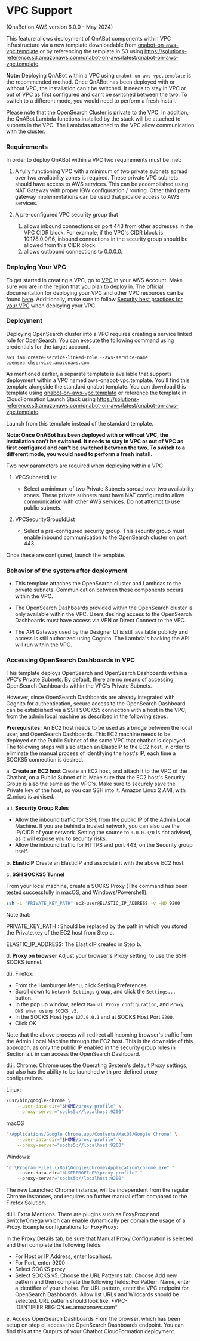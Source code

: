 # VPC Support

(QnaBot on AWS version 6.0.0 - May 2024)

This feature allows deployment of QnABot components within VPC infrastructure via a new template downloadable from
[qnabot-on-aws-vpc.template](https://solutions-reference.s3.amazonaws.com/qnabot-on-aws/latest/qnabot-on-aws-vpc.template) or by
referencing the template in S3 using https://solutions-reference.s3.amazonaws.com/qnabot-on-aws/latest/qnabot-on-aws-vpc.template.

__Note:__ Deploying QnABot within a VPC using `qnabot-on-aws-vpc.template` is the recommended method. 
Once QnABot has been deployed with or without VPC, the installation can't be switched. 
It needs to stay in VPC or out of VPC as first configured and can't be switched between the two. 
To switch to a different mode, you would need to perform a fresh install.

Please note that the OpenSearch Cluster is private to the VPC. 
In addition, the QnABot Lambda functions installed by the stack will be attached to subnets in the VPC. 
The Lambdas attached to the VPC allow communication with the cluster.

### Requirements

In order to deploy QnABot within a VPC two requirements must be met:

1. A fully functioning VPC with a minimum of two private subnets spread over two availability zones is required.
   These private VPC subnets should have access to AWS services. 
   This can be accomplished using NAT Gateway with proper IGW configuration / routing. Other third party gateway implementations can be used that provide access to AWS services.

2. A pre-configured VPC security group that
    1. allows inbound connections on port 443 from other addresses in the VPC CIDR block. 
        For example, if the VPC's CIDR block is 10.178.0.0/16, inbound connections in the security group should be allowed from this CIDR block.
    2. allows outbound connections to 0.0.0.0.

### Deploying Your VPC

To get started in creating a VPC, go to [VPC](https://aws.amazon.com/vpc/) in your AWS Account. 
Make sure you are in the region that you plan to deploy in. 
The official documentation for deploying your VPC and other VPC resources can be found [here](https://docs.aws.amazon.com/vpc/latest/userguide/create-vpc.html#create-vpc-and-other-resources). 
Additionally, make sure to follow [Security best practices for your VPC](https://docs.aws.amazon.com/vpc/latest/userguide/vpc-security-best-practices.html) when deploying your VPC.

### Deployment

Deploying OpenSearch cluster into a VPC requires creating a service linked role for OpenSearch. 
You can execute the following command using credentials for the target account.

```
aws iam create-service-linked-role --aws-service-name opensearchservice.amazonaws.com
```

As mentioned earlier, a separate template is available that supports deployment within a VPC named aws-qnabot-vpc.template. 
You'll find this template alongside the standard qnabot template. 
You can download this template using [qnabot-on-aws-vpc.template](https://solutions-reference.s3.amazonaws.com/qnabot-on-aws/latest/qnabot-on-aws-vpc.template) or reference the template in CloudFormation Launch Stack using https://solutions-reference.s3.amazonaws.com/qnabot-on-aws/latest/qnabot-on-aws-vpc.template.

Launch from this template instead of the standard template.

**Note: Once QnABot has been deployed with or without VPC, the installation can't be switched. 
It needs to stay in VPC or out of VPC as first configured and can't be switched between the two.
To switch to a different mode, you would need to perform a fresh install.**

Two new parameters are required when deploying within a VPC

1. VPCSubnetIdList
    - Select a minimum of two Private Subnets spread over two availability zones. 
    These private subnets must have NAT configured to allow communication with other AWS services. Do not attempt to use public subnets.

2. VPCSecurityGroupIdList
    - Select a pre-configured security group. 
    This security group must enable inbound communication to the OpenSearch cluster on port 443.

Once these are configured, launch the template.

### Behavior of the system after deployment

-   This template attaches the OpenSearch cluster and Lambdas to the private subnets. 
    Communication between these components occurs within the VPC.

-   The OpenSearch Dashboards provided within the OpenSearch cluster is only available
    within the VPC. 
    Users desiring access to the OpenSearch Dashboards must have access via VPN or Direct Connect to the VPC.

-   The API Gateway used by the Designer UI is still available publicly and access is
    still authorized using Cognito. 
    The Lambda's backing the API will run within the VPC.

### Accessing OpenSearch Dashboards in VPC

This template deploys OpenSearch and OpenSearch Dashboards within a VPC's Private Subnets.
By default, there are no means of accessing OpenSearch Dashboards within the VPC's Private Subnets.

However, since OpenSearch Dashboards are already integrated with Cognito for authentication, secure access to the OpenSearch 
Dashboard can be established via a SSH SOCKS5 connection with a host in the VPC, from the admin local machine as described in the 
following steps.

**Prerequisites:**
An EC2 host needs to be used as a bridge between the local user, and OpenSearch Dashboards. 
This EC2 machine needs to be deployed on the Public Subnet of the same VPC that chatbot is deployed. 
The following steps will also attach an ElasticIP to the EC2 host, in order to eliminate the manual process of identifying the
host's IP, each time a SOCKS5 connection is desired.

a. **Create an EC2 host**
Create an EC2 host, and attach it to the VPC of the Chatbot, on a Public Subnet of it. 
Make sure that the EC2 host's Security Group is also the same as the VPC's.
Make sure to securely save the Private.key of the host, so you can SSH into it.
Amazon Linux 2 AMI, with t2.micro is advised.

a.i. **Security Group Rules**

-   Allow the inbound traffic for SSH, from the public IP of the Admin Local Machine.
    If you are behind a trusted network, you can also use the IP/CIDR of your network. 
    Setting the source to `0.0.0.0/0` is not advised, as it will expose you to security risks.
-   Allow the inbound traffic for HTTPS and port 443, on the Security group itself.

b. **ElasticIP**
Create an ElasticIP and associate it with the above EC2 host.

c. **SSH SOCKS5 Tunnel**

From your local machine, create a SOCKS Proxy (The command has been tested successfully in macOS, and Windows/Powershell):

```bash
ssh -i "PRIVATE_KEY_PATH" ec2-user@ELASTIC_IP_ADDRESS -v -ND 9200
```

Note that:

PRIVATE_KEY_PATH : Should be replaced by the path in which you stored the Private.key of the EC2 host from Step a.

ELASTIC_IP_ADDRESS: The ElasticIP created in Step b.

d. **Proxy on browser**
Adjust your browser's Proxy setting, to use the SSH SOCKS tunnel.

d.i. Firefox:

-   From the Hamburger Menu, click Setting/Preferences.
-   Scroll down to `Network Settings` group, and click the `Settings...` button.
-   In the pop up window, select `Manual Proxy configuration`, and `Proxy DNS when using SOCKS v5`.
-   In the SOCKS Host type `127.0.0.1` and at SOCKS Host Port `9200`.
-   Click OK

Note that the above process will redirect all incoming browser's traffic from the Admin Local Machine through the EC2 host.
This is the downside of this approach, as only the public IP enabled in the security group rules in Section a.i. in can access the OpenSearch Dashboard.

d.ii. Chrome:
Chrome uses the Operating System's default Proxy settings, but also has the ability to be launched with pre-defined proxy configurations.

Linux:

```bash
/usr/bin/google-chrome \
    --user-data-dir="$HOME/proxy-profile" \
    --proxy-server="socks5://localhost:9200"
```

macOS

```bash
"/Applications/Google Chrome.app/Contents/MacOS/Google Chrome" \
    --user-data-dir="$HOME/proxy-profile" \
    --proxy-server="socks5://localhost:9200"
```

Windows:

```powershell
"C:\Program Files (x86)\Google\Chrome\Application\chrome.exe" ^
    --user-data-dir="%USERPROFILE%\proxy-profile" ^
    --proxy-server="socks5://localhost:9200"
```

The new Launched Chrome instance, will be independent from the regular Chrome instances, and requires no further manual effort compared to the Firefox Solution.

d.iii. Extra Mentions.
There are plugins such as FoxyProxy and SwitchyOmega which can enable dynamically per domain the usage of a Proxy. 
Example configurations for FoxyProxy:

In the Proxy Details tab, be sure that Manual Proxy Configuration is selected and then complete the following fields:

-   For Host or IP Address, enter localhost.
-   For Port, enter 9200
-   Select SOCKS proxy
-   Select SOCKS v5.
    Choose the URL Patterns tab.
    Choose Add new pattern and then complete the following fields:
    For Pattern Name, enter a identifier of your choise.
    For URL pattern, enter the VPC endpoint for OpenSearch Dashboards. Allow list URLs and Wildcards should be selected. URL pattern should look like: \*VPC-IDENTIFIER.REGION.es.amazonaws.com\*

e. Access OpenSearch Dashboards
From the browser, which has been setup on step d, access the OpenSearch Dashboards endpoint. 
You can find this at the Outputs of your Chatbot CloudFormation deployment.
